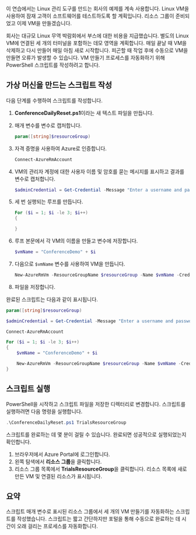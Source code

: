 이 연습에서는 Linux 관리 도구를 만드는 회사의 예제를 계속 사용합니다. Linux VM을 사용하여 잠재 고객이 소프트웨어를 테스트하도록 할 계획입니다. 리소스 그룹이 준비되었고 이제 VM을 만들겠습니다.

회사는 대규모 Linux 무역 박람회에서 부스에 대한 비용을 지급했습니다. 별도의 Linux VM에 연결된 세 개의 터미널을 포함하는 데모 영역을 계획합니다. 매일 끝날 때 VM을 삭제하고 다시 만들어 매일 아침 새로 시작합니다. 피곤할 때 작업 후에 수동으로 VM을 만들면 오류가 발생할 수 있습니다. VM 만들기 프로세스를 자동화하기 위해 PowerShell 스크립트를 작성하려고 합니다.

## <a name="write-a-script-that-creates-virtual-machines"></a>가상 머신을 만드는 스크립트 작성

다음 단계를 수행하여 스크립트를 작성합니다.

1. **ConferenceDailyReset.ps1**이라는 새 텍스트 파일을 만듭니다.

2. 매개 변수를 변수로 캡처합니다.

    ```powershell
    param([string]$resourceGroup)
    ```

3. 자격 증명을 사용하여 Azure로 인증합니다.

    ```powershell
    Connect-AzureRmAccount
    ```

4. VM의 관리자 계정에 대한 사용자 이름 및 암호를 묻는 메시지를 표시하고 결과를 변수로 캡처합니다.

    ```powershell
    $adminCredential = Get-Credential -Message "Enter a username and password for the VM administrator."
    ```

5. 세 번 실행되는 루프를 만듭니다.

    ```powershell
    For ($i = 1; $i -le 3; $i++) 
    {

    }
    ```

6. 루프 본문에서 각 VM의 이름을 만들고 변수에 저장합니다.

    ```powershell
    $vmName = "ConferenceDemo" + $i
    ```

7. 다음으로 `$vmName` 변수를 사용하여 VM을 만듭니다.

   ```powershell
   New-AzureRmVm -ResourceGroupName $resourceGroup -Name $vmName -Credential $adminCredential -Location "East US" -Image UbuntuLTS
   ```

8. 파일을 저장합니다.

완료된 스크립트는 다음과 같이 표시됩니다.

```powershell
param([string]$resourceGroup)

$adminCredential = Get-Credential -Message "Enter a username and password for the VM administrator."

Connect-AzureRmAccount

For ($i = 1; $i -le 3; $i++)
{
    $vmName = "ConferenceDemo" + $i

    New-AzureRmVm -ResourceGroupName $resourceGroup -Name $vmName -Credential $adminCredential -Location "East US" -Image UbuntuLTS
}
```

## <a name="execute-the-script"></a>스크립트 실행

PowerShell을 시작하고 스크립트 파일을 저장한 디렉터리로 변경합니다. 스크립트를 실행하려면 다음 명령을 실행합니다.

```powershell
.\ConferenceDailyReset.ps1 TrialsResourceGroup
```

스크립트를 완료하는 데 몇 분이 걸릴 수 있습니다. 완료되면 성공적으로 실행되었는지 확인합니다.

1. 브라우저에서 Azure Portal에 로그인합니다.
2. 왼쪽 탐색에서 **리소스 그룹**을 클릭합니다.
3. 리소스 그룹 목록에서 **TrialsResourceGroup**을 클릭합니다. 리소스 목록에 새로 만든 VM 및 연결된 리소스가 표시됩니다.

## <a name="summary"></a>요약
스크립트 매개 변수로 표시된 리소스 그룹에서 세 개의 VM 만들기를 자동화하는 스크립트를 작성했습니다. 스크립트는 짧고 간단하지만 포털을 통해 수동으로 완료하는 데 시간이 오래 걸리는 프로세스를 자동화합니다.